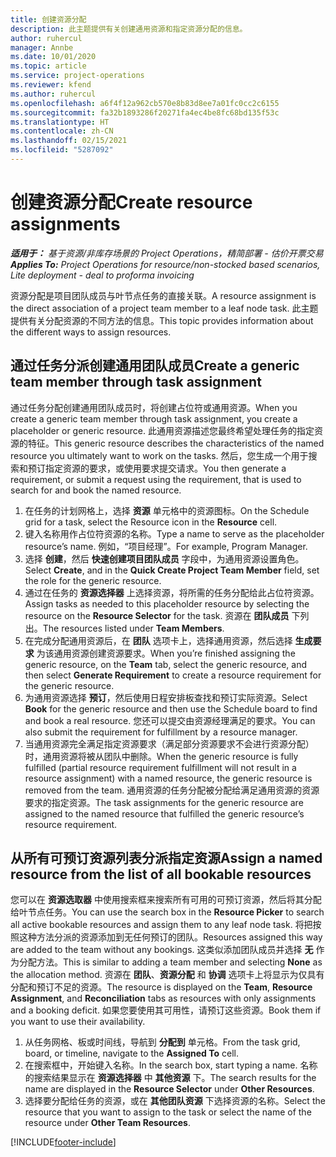 ```yaml
---
title: 创建资源分配
description: 此主题提供有关创建通用资源和指定资源分配的信息。
author: ruhercul
manager: Annbe
ms.date: 10/01/2020
ms.topic: article
ms.service: project-operations
ms.reviewer: kfend
ms.author: ruhercul
ms.openlocfilehash: a6f4f12a962cb570e8b83d8ee7a01fc0cc2c6155
ms.sourcegitcommit: fa32b1893286f20271fa4ec4be8fc68bd135f53c
ms.translationtype: HT
ms.contentlocale: zh-CN
ms.lasthandoff: 02/15/2021
ms.locfileid: "5287092"
---
```

# <a name="create-resource-assignments"></a><span data-ttu-id="560d2-103">创建资源分配</span><span class="sxs-lookup"><span data-stu-id="560d2-103">Create resource assignments</span></span>

<span data-ttu-id="560d2-104">_**适用于：** 基于资源/非库存场景的 Project Operations，精简部署 - 估价开票交易_</span><span class="sxs-lookup"><span data-stu-id="560d2-104">_**Applies To:** Project Operations for resource/non-stocked based scenarios, Lite deployment - deal to proforma invoicing_</span></span>


<span data-ttu-id="560d2-105">资源分配是项目团队成员与叶节点任务的直接关联。</span><span class="sxs-lookup"><span data-stu-id="560d2-105">A resource assignment is the direct association of a project team member to a leaf node task.</span></span> <span data-ttu-id="560d2-106">此主题提供有关分配资源的不同方法的信息。</span><span class="sxs-lookup"><span data-stu-id="560d2-106">This topic provides information about the different ways to assign resources.</span></span>

## <a name="create-a-generic-team-member-through-task-assignment"></a><span data-ttu-id="560d2-107">通过任务分派创建通用团队成员</span><span class="sxs-lookup"><span data-stu-id="560d2-107">Create a generic team member through task assignment</span></span>


<span data-ttu-id="560d2-108">通过任务分配创建通用团队成员时，将创建占位符或通用资源。</span><span class="sxs-lookup"><span data-stu-id="560d2-108">When you create a generic team member through task assignment, you create a placeholder or generic resource.</span></span> <span data-ttu-id="560d2-109">此通用资源描述您最终希望处理任务的指定资源的特征。</span><span class="sxs-lookup"><span data-stu-id="560d2-109">This generic resource describes the characteristics of the named resource you ultimately want to work on the tasks.</span></span> <span data-ttu-id="560d2-110">然后，您生成一个用于搜索和预订指定资源的要求，或使用要求提交请求。</span><span class="sxs-lookup"><span data-stu-id="560d2-110">You then generate a requirement, or submit a request using the requirement, that is used to search for and book the named resource.</span></span>

1. <span data-ttu-id="560d2-111">在任务的计划网格上，选择 **资源** 单元格中的资源图标。</span><span class="sxs-lookup"><span data-stu-id="560d2-111">On the Schedule grid for a task, select the Resource icon in the **Resource** cell.</span></span>
2. <span data-ttu-id="560d2-112">键入名称用作占位符资源的名称。</span><span class="sxs-lookup"><span data-stu-id="560d2-112">Type a name to serve as the placeholder resource’s name.</span></span> <span data-ttu-id="560d2-113">例如，“项目经理”。</span><span class="sxs-lookup"><span data-stu-id="560d2-113">For example, Program Manager.</span></span>
3. <span data-ttu-id="560d2-114">选择 **创建**，然后 **快速创建项目团队成员** 字段中，为通用资源设置角色。</span><span class="sxs-lookup"><span data-stu-id="560d2-114">Select **Create**, and in the **Quick Create Project Team Member** field, set the role for the generic resource.</span></span>
4. <span data-ttu-id="560d2-115">通过在任务的 **资源选择器** 上选择资源，将所需的任务分配给此占位符资源。</span><span class="sxs-lookup"><span data-stu-id="560d2-115">Assign tasks as needed to this placeholder resource by selecting the resource on the **Resource Selector** for the task.</span></span> <span data-ttu-id="560d2-116">资源在 **团队成员** 下列出。</span><span class="sxs-lookup"><span data-stu-id="560d2-116">The resources listed under **Team Members**.</span></span>
5. <span data-ttu-id="560d2-117">在完成分配通用资源后，在 **团队** 选项卡上，选择通用资源，然后选择 **生成要求** 为该通用资源创建资源要求。</span><span class="sxs-lookup"><span data-stu-id="560d2-117">When you’re finished assigning the generic resource, on the **Team** tab, select the generic resource, and then select **Generate Requirement** to create a resource requirement for the generic resource.</span></span>
6. <span data-ttu-id="560d2-118">为通用资源选择 **预订**，然后使用日程安排板查找和预订实际资源。</span><span class="sxs-lookup"><span data-stu-id="560d2-118">Select **Book** for the generic resource and then use the Schedule board to find and book a real resource.</span></span> <span data-ttu-id="560d2-119">您还可以提交由资源经理满足的要求。</span><span class="sxs-lookup"><span data-stu-id="560d2-119">You can also submit the requirement for fulfillment by a resource manager.</span></span>
7. <span data-ttu-id="560d2-120">当通用资源完全满足指定资源要求（满足部分资源要求不会进行资源分配）时，通用资源将被从团队中删除。</span><span class="sxs-lookup"><span data-stu-id="560d2-120">When the generic resource is fully fulfilled (partial resource requirement fulfillment will not result in a resource assignment) with a named resource, the generic resource is removed from the team.</span></span> <span data-ttu-id="560d2-121">通用资源的任务分配被分配给满足通用资源的资源要求的指定资源。</span><span class="sxs-lookup"><span data-stu-id="560d2-121">The task assignments for the generic resource are assigned to the named resource that fulfilled the generic resource’s resource requirement.</span></span>

## <a name="assign-a-named-resource-from-the-list-of-all-bookable-resources"></a><span data-ttu-id="560d2-122">从所有可预订资源列表分派指定资源</span><span class="sxs-lookup"><span data-stu-id="560d2-122">Assign a named resource from the list of all bookable resources</span></span>

<span data-ttu-id="560d2-123">您可以在 **资源选取器** 中使用搜索框来搜索所有可用的可预订资源，然后将其分配给叶节点任务。</span><span class="sxs-lookup"><span data-stu-id="560d2-123">You can use the search box in the **Resource Picker** to search all active bookable resources and assign them to any leaf node task.</span></span> <span data-ttu-id="560d2-124">将把按照这种方法分派的资源添加到无任何预订的团队。</span><span class="sxs-lookup"><span data-stu-id="560d2-124">Resources assigned this way are added to the team without any bookings.</span></span> <span data-ttu-id="560d2-125">这类似添加团队成员并选择 **无** 作为分配方法。</span><span class="sxs-lookup"><span data-stu-id="560d2-125">This is similar to adding a team member and selecting **None** as the allocation method.</span></span> <span data-ttu-id="560d2-126">资源在 **团队**、**资源分配** 和 **协调** 选项卡上将显示为仅具有分配和预订不足的资源。</span><span class="sxs-lookup"><span data-stu-id="560d2-126">The resource is displayed on the **Team**, **Resource Assignment**, and **Reconciliation** tabs as resources with only assignments and a booking deficit.</span></span> <span data-ttu-id="560d2-127">如果您要使用其可用性，请预订这些资源。</span><span class="sxs-lookup"><span data-stu-id="560d2-127">Book them if you want to use their availability.</span></span>

1. <span data-ttu-id="560d2-128">从任务网格、板或时间线，导航到 **分配到** 单元格。</span><span class="sxs-lookup"><span data-stu-id="560d2-128">From the task grid, board, or timeline, navigate to the **Assigned To** cell.</span></span>
2. <span data-ttu-id="560d2-129">在搜索框中，开始键入名称。</span><span class="sxs-lookup"><span data-stu-id="560d2-129">In the search box, start typing a name.</span></span> <span data-ttu-id="560d2-130">名称的搜索结果显示在 **资源选择器** 中 **其他资源** 下。</span><span class="sxs-lookup"><span data-stu-id="560d2-130">The search results for the name are displayed in the **Resource Selector** under **Other Resources**.</span></span>
3. <span data-ttu-id="560d2-131">选择要分配给任务的资源，或在 **其他团队资源** 下选择资源的名称。</span><span class="sxs-lookup"><span data-stu-id="560d2-131">Select the resource that you want to assign to the task or select the name of the resource under **Other Team Resources**.</span></span>


[!INCLUDE[footer-include](../includes/footer-banner.md)]